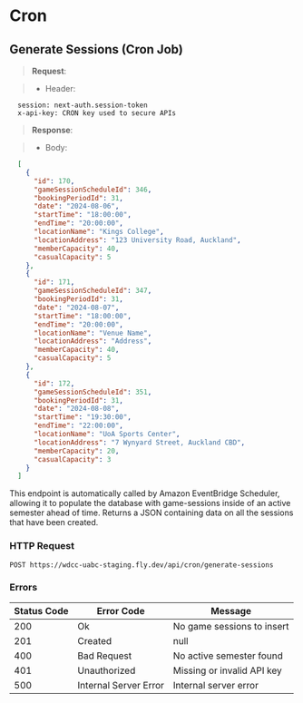 # Cron

## Generate Sessions (Cron Job) 

> **Request**:

> - Header:

```header
  session: next-auth.session-token
  x-api-key: CRON key used to secure APIs
```

> **Response**:

> - Body:

```json
  [
    {
      "id": 170,
      "gameSessionScheduleId": 346,
      "bookingPeriodId": 31,
      "date": "2024-08-06",
      "startTime": "18:00:00",
      "endTime": "20:00:00",
      "locationName": "Kings College",
      "locationAddress": "123 University Road, Auckland",
      "memberCapacity": 40,
      "casualCapacity": 5
    },
    {
      "id": 171,
      "gameSessionScheduleId": 347,
      "bookingPeriodId": 31,
      "date": "2024-08-07",
      "startTime": "18:00:00",
      "endTime": "20:00:00",
      "locationName": "Venue Name",
      "locationAddress": "Address",
      "memberCapacity": 40,
      "casualCapacity": 5
    },
    {
      "id": 172,
      "gameSessionScheduleId": 351,
      "bookingPeriodId": 31,
      "date": "2024-08-08",
      "startTime": "19:30:00",
      "endTime": "22:00:00",
      "locationName": "UoA Sports Center",
      "locationAddress": "7 Wynyard Street, Auckland CBD",
      "memberCapacity": 20,
      "casualCapacity": 3
    }
  ]
```

This endpoint is automatically called by Amazon EventBridge Scheduler, allowing it to populate the database with game-sessions inside of an active semester ahead of time. Returns a JSON containing data on all the sessions that have been created.

### HTTP Request

`POST https://wdcc-uabc-staging.fly.dev/api/cron/generate-sessions`

### Errors

Status Code | Error Code | Message
--------- | ------- | -----------
200 | Ok | No game sessions to insert
201 | Created | null
400 | Bad Request | No active semester found
401 | Unauthorized | Missing or invalid API key
500 | Internal Server Error | Internal server error